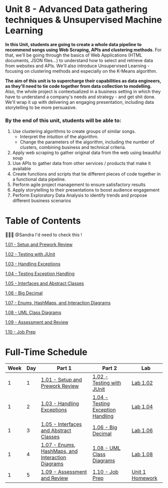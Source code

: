 # Unit 8 - Advanced Data gathering techniques & Unsupervised Machine Learning

**In this Unit, students are going to create a whole data pipeline to recommend songs using Web Scraping, APIs and clustering methods**. For that, we'll be going through the basics of Web Applications (HTML documents, JSON files...) to understand how to select and retrieve data from websites and APIs. We'll also introduce Unsupervised Learning - focusing on clustering methods and especially on the K-Means algorithm.

**The aim of this unit is to supercharge their capabilities as data engineers, as they'll need to tie code together from data collection to modelling.** Also, the whole project is contextualized in a business setting in which they have to understand a company's needs and strategy - and get shit done. We'll wrap it up with delivering an engaging presentation, including data storytelling to be more persuasive. 

### By the end of this unit, students will be able to:

1. Use clustering algorithms to create groups of similar songs. 
    - Interpret the intuition of the algorithm.
    - Change the parameters of the algorithm, including the number of clusters, combining business and technical criteria.
2. Apply web scraping to gather original data from the web using beautiful soup
3. Use APIs to gather data from other services / products that make it available 
4. Create functions and scripts that tie different pieces of code together in a functional data pipeline.
5. Perform agile project management to ensure satisfactory results
6. Apply storytelling to their presentations to boost audience engagement
7. Perform Exploratory Data Analysis to identify trends and propose different business scenarios

# Table of Contents
🚨🚨🚨 @Sandra I'd need to check this !

[1.01 - Setup and Prework Review](/01-lesson_plans/01-Unit/1.01/lesson.md)

[1.02 - Testing with JUnit](/01-lesson_plans/01-Unit/1.02/lesson.md)

[1.03 - Handling Exceptions](/01-lesson_plans/01-Unit/1.03/lesson.md)

[1.04 - Testing Exception Handling](/01-lesson_plans/01-Unit/1.04/lesson.md)

[1.05 - Interfaces and Abstract Classes](/01-lesson_plans/01-Unit/1.05/lesson.md)

[1.06 - Big Decimal](/01-lesson_plans/01-Unit/1.06/lesson.md)

[1.07 - Enums, HashMaps, and Interaction Diagrams](/01-lesson_plans/01-Unit/1.07/lesson.md)

[1.08 - UML Class Diagrams](/01-lesson_plans/01-Unit/1.08/lesson.md)

[1.09 - Assessment and Review](/01-lesson_plans/01-Unit/1.09/lesson.md)

[1.10 - Job Prep](/01-lesson_plans/01-Unit/1.10/lesson.md)

# Full-Time Schedule

| Week | Day | Part 1 | Part 2 | Lab | 
| --- | --- | --- | --- | --- | 
| 1 | 1 | [1.01 - Setup and Prework Review](/01-lesson_plans/01-Unit/1.01/lesson.md) | [1.02 - Testing with JUnit](/01-lesson_plans/01-Unit/1.02/lesson.md) |[Lab 1.02](/01-lesson_plans/01-Unit/1.02/lab.md)| 
| 1 | 2 | [1.03 - Handling Exceptions](/01-lesson_plans/01-Unit/1.03/lesson.md) | [1.04 - Testing Exception Handling](/01-lesson_plans/01-Unit/1.04/lesson.md) |[Lab 1.04](/01-lesson_plans/01-Unit/1.04/lab.md)| 
| 1 | 3 | [1.05 - Interfaces and Abstract Classes](/01-lesson_plans/01-Unit/1.05/lesson.md) | [1.06 - Big Decimal](/01-lesson_plans/01-Unit/1.06/lesson.md) |[Lab 1.06](/01-lesson_plans/01-Unit/1.06/lab.md)| 
| 1 | 4 | [1.07 - Enums, HashMaps, and Interaction Diagrams](/01-lesson_plans/01-Unit/1.07/lesson.md) | [1.08 - UML Class Diagrams](/01-lesson_plans/01-Unit/1.08/lesson.md) |[Lab 1.08](/01-lesson_plans/01-Unit/1.08/lab.md)| 
| 1 | 5 | [1.09 - Assessment and Review](/01-lesson_plans/01-Unit/1.09/lesson.md) | [1.10 - Job Prep](/01-lesson_plans/01-Unit/1.10/lesson.md) | [Unit 1 Homework](/01-lesson_plans/01-Unit/1.10/homework.md)| 
